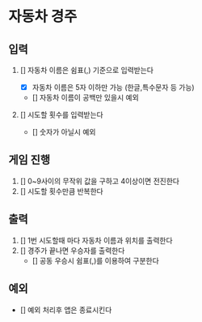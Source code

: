 # 자동차 경주

## 입력

1. [] 자동차 이름은 쉼표(,) 기준으로 입력받는다

   - [x] 자동차 이름은 5자 이하만 가능 (한글,특수문자 등 가능)
   - [] 자동차 이름이 공백만 있을시 예외

2. [] 시도할 횟수를 입력받는다
   - [] 숫자가 아닐시 예외

## 게임 진행

1. [] 0~9사이의 무작위 값을 구하고 4이상이면 전진한다
2. [] 시도할 횟수만큼 반복한다

## 출력

1. [] 1번 시도할때 마다 자동차 이름과 위치를 출력한다
2. [] 경주가 끝나면 우승자를 출력한다
   - [] 공동 우승시 쉼표(,)를 이용하여 구분한다

## 예외

- [] 예외 처리후 앱은 종료시킨다
